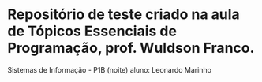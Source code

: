 # Repositório de teste criado na aula de Tópicos Essenciais de Programação, prof. Wuldson Franco.
Sistemas de Informação - P1B (noite)
aluno: Leonardo Marinho
